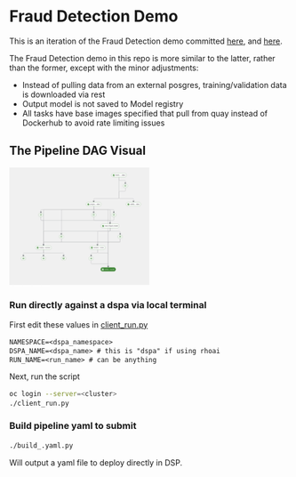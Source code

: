 # Fraud Detection Demo

This is an iteration of the Fraud Detection demo committed [here](https://rh-aiservices-bu.github.io/fraud-detection/fraud-detection-workshop/index.html), 
and [here](https://github.com/rhoai-mlops/jukebox/tree/9c724ca124d18911c34dcbb5c17e99a61db404b6/production). 

The Fraud Detection demo in this repo is more similar to the latter, rather than the former, except with the minor adjustments: 

* Instead of pulling data from an external posgres, training/validation data is downloaded via rest 
* Output model is not saved to Model registry
* All tasks have base images specified that pull from quay instead of Dockerhub to avoid rate limiting issues

## The Pipeline DAG Visual

<img src="img.png" alt="dag-visual" width="50%"/> 

### Run directly against a dspa via local terminal

First edit these values in [client_run.py](client_run.py)
```
NAMESPACE=<dspa_namespace>
DSPA_NAME=<dspa_name> # this is "dspa" if using rhoai
RUN_NAME=<run_name> # can be anything
```
Next, run the script
```bash
oc login --server=<cluster>
./client_run.py
```

### Build pipeline yaml to submit

```bash
./build_.yaml.py
```

Will output a yaml file to deploy directly in DSP.